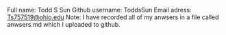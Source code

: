 Full name: Todd S Sun
Github username: ToddsSun
Email adress: Ts757519@ohio.edu
Note: I have recorded all of my anwsers in a file called anwsers.md which I uploaded to github.

